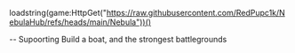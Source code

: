 loadstring(game:HttpGet("https://raw.githubusercontent.com/RedPupc1k/NebulaHub/refs/heads/main/Nebula"))()

-- Supoorting Build a boat, and the strongest battlegrounds
